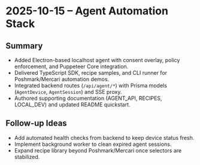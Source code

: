 # 2025-10-15 – Agent Automation Stack

## Summary
- Added Electron-based localhost agent with consent overlay, policy enforcement, and Puppeteer Core integration.
- Delivered TypeScript SDK, recipe samples, and CLI runner for Poshmark/Mercari automation demos.
- Integrated backend routes (`/api/agent/*`) with Prisma models (`AgentDevice`, `AgentSession`) and SSE proxy.
- Authored supporting documentation (AGENT_API, RECIPES, LOCAL_DEV) and updated README quickstart.

## Follow-up Ideas
- Add automated health checks from backend to keep device status fresh.
- Implement background worker to clean expired agent sessions.
- Expand recipe library beyond Poshmark/Mercari once selectors are stabilized.
